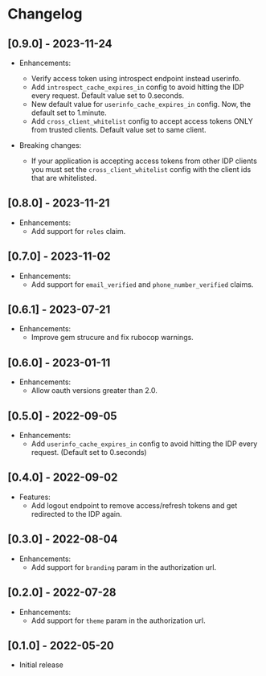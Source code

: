 # Changelog

## [0.9.0] - 2023-11-24

- Enhancements:
  - Verify access token using introspect endpoint instead userinfo.
  - Add `introspect_cache_expires_in` config to avoid hitting the IDP
    every request. Default value set to 0.seconds.
  - New default value for `userinfo_cache_expires_in` config. Now,
    the default set to 1.minute.
  - Add `cross_client_whitelist` config to accept access tokens ONLY
    from trusted clients. Default value set to same client.

- Breaking changes:
  - If your application is accepting access tokens from other IDP
    clients you must set the `cross_client_whitelist` config with
    the client ids that are whitelisted.

## [0.8.0] - 2023-11-21

- Enhancements:
  - Add support for `roles` claim.

## [0.7.0] - 2023-11-02

- Enhancements:
  - Add support for `email_verified` and `phone_number_verified` claims.

## [0.6.1] - 2023-07-21

- Enhancements:
  - Improve gem strucure and fix rubocop warnings.

## [0.6.0] - 2023-01-11

- Enhancements:
  - Allow oauth versions greater than 2.0.

## [0.5.0] - 2022-09-05

- Enhancements:
  - Add `userinfo_cache_expires_in` config to avoid hitting the IDP
    every request. (Default set to 0.seconds)

## [0.4.0] - 2022-09-02

- Features:
  - Add logout endpoint to remove access/refresh tokens and get redirected
    to the IDP again.

## [0.3.0] - 2022-08-04

- Enhancements:
  - Add support for `branding` param in the authorization url.

## [0.2.0] - 2022-07-28

- Enhancements:
  - Add support for `theme` param in the authorization url.

## [0.1.0] - 2022-05-20

- Initial release
